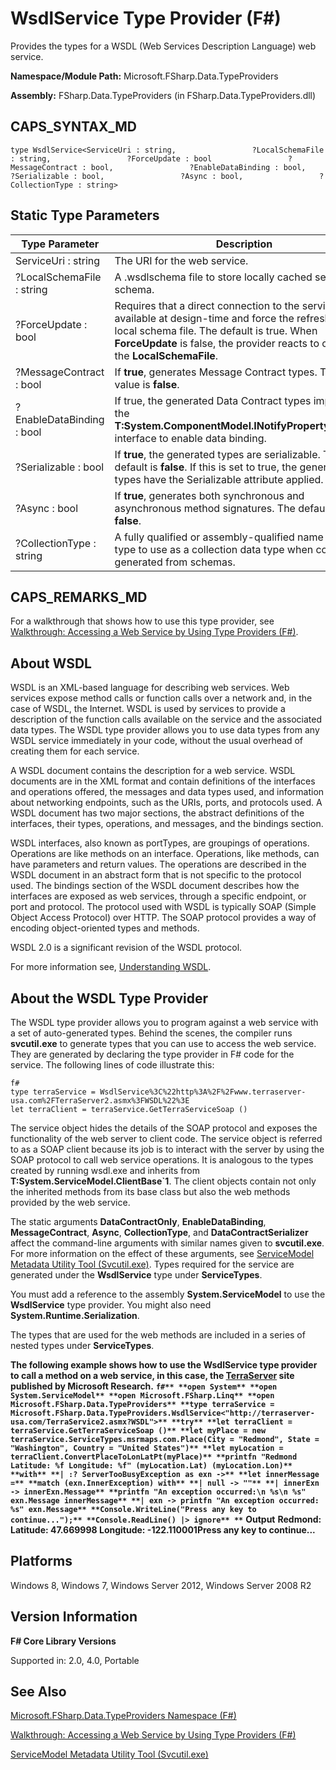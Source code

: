 # WsdlService Type Provider (F#)

Provides the types for a WSDL (Web Services Description Language) web service.

**Namespace/Module Path:** Microsoft.FSharp.Data.TypeProviders

**Assembly:** FSharp.Data.TypeProviders (in FSharp.Data.TypeProviders.dll)


## CAPS_SYNTAX_MD

```
type WsdlService<ServiceUri : string,                 ?LocalSchemaFile : string,                 ?ForceUpdate : bool                 ?MessageContract : bool,                 ?EnableDataBinding : bool,                 ?Serializable : bool,                 ?Async : bool,                 ?CollectionType : string>
```

## Static Type Parameters


|Type Parameter|Description|
|--------------|-----------|
|ServiceUri : string|The URI for the web service.|
|?LocalSchemaFile : string|A .wsdlschema file to store locally cached service schema.|
|?ForceUpdate : bool|Requires that a direct connection to the service is available at design-time and force the refresh of the local schema file. The default is true. When **ForceUpdate** is false, the provider reacts to changes in the **LocalSchemaFile**.|
|?MessageContract : bool|If **true**, generates Message Contract types. The default value is **false**.|
|?EnableDataBinding : bool|If true, the generated Data Contract types implement the **T:System.ComponentModel.INotifyPropertyChanged** interface to enable data binding.|
|?Serializable : bool|If **true**, the generated types are serializable. The default is **false**. If this is set to true, the generated types have the Serializable attribute applied.|
|?Async : bool|If **true**, generates both synchronous and asynchronous method signatures. The default value is **false**.|
|?CollectionType : string|A fully qualified or assembly-qualified name of the type to use as a collection data type when code is generated from schemas.|

## CAPS_REMARKS_MD
For a walkthrough that shows how to use this type provider, see [Walkthrough: Accessing a Web Service by Using Type Providers &#40;F&#35;&#41;](Walkthrough+-+Accessing+a+Web+Service+by+Using+Type+Providers+%28F%23%29.md).


## About WSDL
WSDL  is an XML-based language for describing web services. Web services expose method calls or function calls over a network and, in the case of WSDL, the Internet. WSDL is used by services to provide a description of the function calls available on the service and the associated data types. The WSDL type provider allows you to use data types from any WSDL service immediately in your code, without the usual overhead of creating them for each service.

A WSDL document contains the description for a web service. WSDL documents are in the XML format and contain definitions of the interfaces and operations offered, the messages and data types used, and information about networking endpoints, such as the URIs, ports, and protocols used. A WSDL document has two major sections, the abstract definitions of the interfaces, their types, operations, and messages, and the bindings section.

WSDL interfaces, also known as portTypes, are groupings of operations. Operations are like methods on an interface. Operations, like methods, can have parameters and return values. The operations are described in the WSDL document in an abstract form that is not specific to the protocol used. The bindings section of the WSDL document describes how the interfaces are exposed as web services, through a specific endpoint, or port and protocol. The protocol used with WSDL is typically SOAP (Simple Object Access Protocol) over HTTP. The SOAP protocol provides a way of encoding object-oriented types and methods.

WSDL 2.0 is a significant revision of the WSDL protocol.

For more information see, [Understanding WSDL](http://msdn.microsoft.com/library/ms996486.aspx).


## About the WSDL Type Provider
The WSDL type provider allows you to program against a web service with a set of auto-generated types. Behind the scenes, the compiler runs **svcutil.exe** to generate types that you can use to access the web service. They are generated by declaring the type provider in F# code for the service. The following lines of code illustrate this:


```
f#
type terraService = WsdlService%3C%22http%3A%2F%2Fwww.terraserver-usa.com%2FTerraServer2.asmx%3FWSDL%22%3E
let terraClient = terraService.GetTerraServiceSoap ()
```
The service object hides the details of the SOAP protocol and exposes the functionality of the web server to client code. The service object is referred to as a SOAP client because its job is to interact with the server by using the SOAP protocol to call web service operations. It is analogous to the types created by running wsdl.exe and inherits from **T:System.ServiceModel.ClientBase&#96;1**. The client objects contain not only the inherited methods from its base class but also the web methods provided by the web service.

The static arguments **DataContractOnly**, **EnableDataBinding**, **MessageContract**, **Async**, **CollectionType**, and **DataContractSerializer** affect the command-line arguments with similar names given to **svcutil.exe**. For more information on the effect of these arguments, see [ServiceModel Metadata Utility Tool &#40;Svcutil.exe&#41;](https://msdn.microsoft.com/en-us/library/aa347733.aspx). Types required for the service are generated under the **WsdlService** type under **ServiceTypes**.

You must add a reference to the assembly **System.ServiceModel** to use the **WsdlService** type provider. You might also need **System.Runtime.Serialization**.

The types that are used for the web methods are included in a series of nested types under **ServiceTypes**.

**The following example shows how to use the WsdlService type provider to call a method on a web service, in this case, the [TerraServer](http://www.terraserver.com/) site published by Microsoft Research.**
**```f#**
**open System**
**open System.ServiceModel**
**open Microsoft.FSharp.Linq**
**open Microsoft.FSharp.Data.TypeProviders**
**type terraService = Microsoft.FSharp.Data.TypeProviders.WsdlService<"http://terraserver-usa.com/TerraService2.asmx?WSDL">**
**try**
**let terraClient = terraService.GetTerraServiceSoap ()**
**let myPlace = new terraService.ServiceTypes.msrmaps.com.Place(City = "Redmond", State = "Washington", Country = "United States")**
**let myLocation = terraClient.ConvertPlaceToLonLatPt(myPlace)**
**printfn "Redmond Latitude: %f Longitude: %f" (myLocation.Lat) (myLocation.Lon)**
**with**
**| :? ServerTooBusyException as exn ->**
**let innerMessage =**
**match (exn.InnerException) with**
**| null -> ""**
**| innerExn -> innerExn.Message**
**printfn "An exception occurred:\n %s\n %s" exn.Message innerMessage**
**| exn -> printfn "An exception occurred: %s" exn.Message**
**Console.WriteLine("Press any key to continue...");**
**Console.ReadLine() |> ignore**
**```**
**Output**
**Redmond: Latitude: 47.669998 Longitude: -122.110001Press any key to continue...**
## Platforms
Windows 8, Windows 7, Windows Server 2012, Windows Server 2008 R2


## Version Information
**F# Core Library Versions**

Supported in: 2.0, 4.0, Portable


## See Also
[Microsoft.FSharp.Data.TypeProviders Namespace &#40;F&#35;&#41;](Microsoft.FSharp.Data.TypeProviders+Namespace+%28F%23%29.md)

[Walkthrough: Accessing a Web Service by Using Type Providers &#40;F&#35;&#41;](Walkthrough+-+Accessing+a+Web+Service+by+Using+Type+Providers+%28F%23%29.md)

[ServiceModel Metadata Utility Tool &#40;Svcutil.exe&#41;](https://msdn.microsoft.com/en-us/library/aa347733.aspx)

